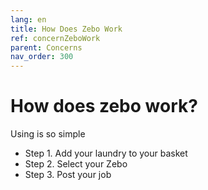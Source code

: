 ```yaml
---
lang: en
title: How Does Zebo Work
ref: concernZeboWork
parent: Concerns
nav_order: 300
---
```


# How does zebo work?
Using is so simple 
* Step 1. Add your laundry to your basket 
* Step 2. Select your Zebo
* Step 3. Post your job 